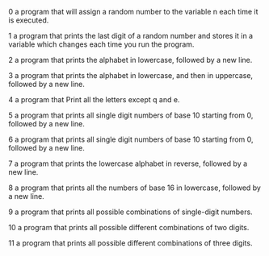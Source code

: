 0 a program that will assign a random number to the variable n each time it is executed.

1 a program that prints the last digit of a random number and stores it in a variable which changes each time you run the program.

2 a program that prints the alphabet in lowercase, followed by a new line.

3 a program that prints the alphabet in lowercase, and then in uppercase, followed by a new line.

4 a program that Print all the letters except q and e.

5 a program that prints all single digit numbers of base 10 starting from 0, followed by a new line.

6 a program that prints all single digit numbers of base 10 starting from 0, followed by a new line.

7  a program that prints the lowercase alphabet in reverse, followed by a new line.

8 a program that prints all the numbers of base 16 in lowercase, followed by a new line.

9 a program that prints all possible combinations of single-digit numbers.

10 a program that prints all possible different combinations of two digits.

11 a program that prints all possible different combinations of three digits.
